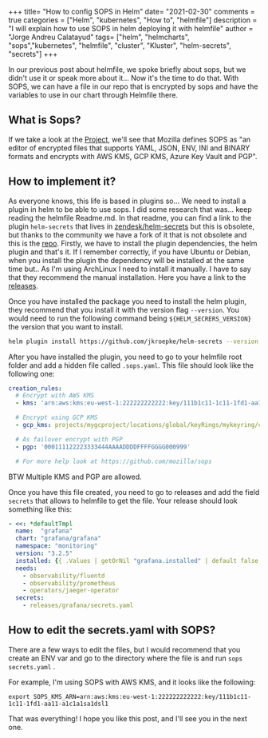 +++
title= "How to config SOPS in Helm"
date= "2021-02-30"
comments = true
categories = ["Helm", "kubernetes", "How to", "helmfile"]
description = "I will explain how to use SOPS in helm deploying it with helmfile"
author = "Jorge Andreu Calatayud"
tags= ["helm", "helmcharts", "sops","kubernetes", "helmfile", "cluster", "Kluster", "helm-secrets", "secrets"]
+++

In our previous post about helmfile, we spoke briefly about sops, but we didn't use it or speak more about it... Now it's the time to do that. With SOPS, we can have a file in our repo that is encrypted by sops and have the variables to use in our chart through Helmfile there. 


## What is Sops?
If we take a look at the [Project](https://github.com/mozilla/sops), we'll see that Mozilla defines SOPS as "an editor of encrypted files that supports YAML, JSON, ENV, INI and BINARY formats and encrypts with AWS KMS, GCP KMS, Azure Key Vault and PGP". 

## How to implement it?

As everyone knows, this life is based in plugins so... We need to install a plugin in helm to be able to use sops. I did some research that was... keep reading the helmfile Readme.md. In that readme, you can find a link to the plugin `helm-secrets` that lives in [zendesk/helm-secrets](https://github.com/zendesk/helm-secrets) but this is obsolete, but thanks to the community we have a fork of it that is not obsolete and this is the [repo](https://github.com/jkroepke/helm-secrets).
Firstly, we have to install the plugin dependencies, the helm plugin and that's it. If I remember correctly, if you have Ubuntu or Debian, when you install the plugin the dependency will be installed at the same time but.. As I'm using ArchLinux I need to install it manually. I have to say that they recommend the manual installation. Here you have a link to the [releases](https://github.com/mozilla/sops/releases).

Once you have installed the package you need to install the helm plugin, they recommend that you install it with the version flag `--version`. You would need to run the following command being `${HELM_SECRERS_VERSION}` the version that you want to install.
```bash
helm plugin install https://github.com/jkroepke/helm-secrets --version ${HELM_SECRERS_VERSION}
```

After you have installed the plugin, you need to go to your helmfile root folder and add a hidden file called `.sops.yaml`. This file should look like the following one:

```yaml
creation_rules:
  # Encrypt with AWS KMS
  - kms: 'arn:aws:kms:eu-west-1:222222222222:key/111b1c11-1c11-1fd1-aa11-a1c1a1sa1dsl1'

  # Encrypt using GCP KMS
  - gcp_kms: projects/mygcproject/locations/global/keyRings/mykeyring/cryptoKeys/thekey

  # As failover encrypt with PGP
  - pgp: '000111122223333444AAAADDDDFFFFGGGG000999'

  # For more help look at https://github.com/mozilla/sops
```

BTW Multiple KMS and PGP are allowed.


Once you have this file created, you need to go to releases and add the field `secrets` that allows to helmfile to get the file. Your release should look something like this: 

```yaml
- <<: *defaultTmpl
  name:  "grafana"
  chart: "grafana/grafana"
  namespace: "monitoring"
  version: "3.2.5"
  installed: {{ .Values | getOrNil "grafana.installed" | default false }}
  needs: 
    - observability/fluentd
    - observability/prometheus
    - operators/jaeger-operator
  secrets:
    - releases/grafana/secrets.yaml
```

## How to edit the secrets.yaml with SOPS?
There are a few ways to edit the files, but I would recommend that you create an ENV var and go to the directory where the file is and run `sops secrets.yaml` .

For example, I'm using SOPS with AWS KMS, and it looks like the following:

```
export SOPS_KMS_ARN=arn:aws:kms:eu-west-1:222222222222:key/111b1c11-1c11-1fd1-aa11-a1c1a1sa1dsl1
``` 


 That was everything! I hope you like this post, and I'll see you in the next one.